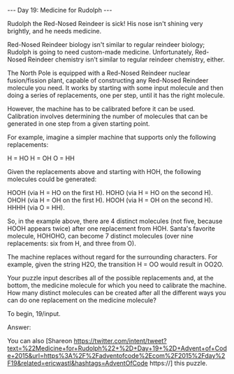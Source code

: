 --- Day 19: Medicine for Rudolph ---

Rudolph the Red-Nosed Reindeer is sick! His nose isn't shining very brightly, and he needs medicine.

 Red-Nosed Reindeer biology isn't similar to regular reindeer biology; Rudolph is going to need custom-made medicine. Unfortunately, Red-Nosed Reindeer chemistry isn't similar to regular reindeer chemistry, either.

 The North Pole is equipped with a Red-Nosed Reindeer nuclear fusion/fission plant, capable of constructing any Red-Nosed Reindeer molecule you need. It works by starting with some input molecule and then doing a series of replacements, one per step, until it has the right molecule.

 However, the machine has to be calibrated before it can be used. Calibration involves determining the number of molecules that can be generated in one step from a given starting point.

 For example, imagine a simpler machine that supports only the following replacements:

 H = HO H = OH O = HH 

Given the replacements above and starting with HOH, the following molecules could be generated:

 
HOOH (via H = HO on the first H). 
HOHO (via H = HO on the second H). 
OHOH (via H = OH on the first H). 
HOOH (via H = OH on the second H). 
HHHH (via O = HH). 
 

So, in the example above, there are 4 distinct molecules (not five, because HOOH appears twice) after one replacement from HOH. Santa's favorite molecule, HOHOHO, can become 7 distinct molecules (over nine replacements: six from H, and three from O).

 The machine replaces without regard for the surrounding characters. For example, given the string H2O, the transition H = OO would result in OO2O.

 Your puzzle input describes all of the possible replacements and, at the bottom, the medicine molecule for which you need to calibrate the machine. How many distinct molecules can be created after all the different ways you can do one replacement on the medicine molecule?

 To begin, 19/input.

 Answer: 

 You can also [Shareon https://twitter.com/intent/tweet?text=%22Medicine+for+Rudolph%22+%2D+Day+19+%2D+Advent+of+Code+2015&url=https%3A%2F%2Fadventofcode%2Ecom%2F2015%2Fday%2F19&related=ericwastl&hashtags=AdventOfCode https://] this puzzle.

 